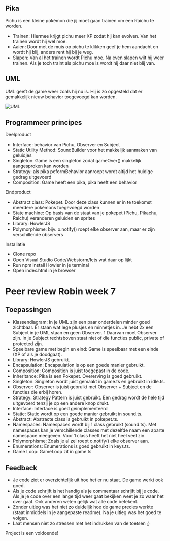 ## Pika

Pichu is een kleine pokémon die jij moet gaan trainen om een Raichu te worden. 

- Trainen: Hiermee krijgt pichu meer XP zodat hij kan evolven. Van het trainen wordt hij wel moe. 
- Aaien: Door met de muis op pichu te klikken geef je hem aandacht en wordt hij blij, anders rent hij bij je weg. 
- Slapen: Van al het trainen wordt Pichu moe. Na even slapen wilt hij weer trainen. Als je toch traint als pichu moe is wordt hij daar niet blij van. 

## UML

UML geeft de game weer zoals hij nu is. Hij is zo opgesteld dat er gemakkelijk nieuw behavior toegevoegd kan worden. 

![UML](https://github.com/UnicornInReverse/Pika/blob/master/docs/PokepetUML.png)

## Programmeer principes

Deelproduct

- Interface: behavior van Pichu, Observer en Subject
- Static Utility Method: SoundBuilder voor het makkelijk aanmaken van geluidjes
- Singleton: Game is een singleton zodat gameOver() makkelijk aangesproken kan worden
- Strategy: als pika peformBehavior aanroept wordt altijd het huidige gedrag uitgevoerd
- Composition: Game heeft een pika, pika heeft een behavior

Eindproduct

- Abstract class: Pokepet. Door deze class kunnen er in te toekomst meerdere pokémons toegevoegd worden
- State machine: Op basis van de staat van je pokepet (Pichu, Pikachu, Raichu) veranderen geluiden en sprites
- Library: HowlerJS
- Polymorphisme: bijv. o.notify() roept elke observer aan, maar er zijn verschillende observers

Installatie

- Clone repo
- Open Visual Studio Code/Webstorm/Iets wat daar op lijkt
- Run npm install Howler in je terminal
- Open index.html in je browser

# Peer review Robin week 7

## Toepassingen

- Klassendiagram: In je UML zijn een paar onderdelen minder goed zichtbaar. Er staan wat lege plusjes en minnetjes in. Je hebt 2x een Subject in je UML staan en geen Observer. 1 Daarvan moet Observer zijn. In je Subject rechtsboven staat niet of die functies public, private of protected zijn.
- Speelbare game met begin en eind: Game is speelbaar met een einde (XP of als je doodgaat).
- Library: HowlerJS gebruikt.
- Encapsulation: Encapsulation is op een goede manier gebruikt.
- Composition: Composition is juist toegepast in de code.
- Inheritance: Pika is een Pokepet. Overerving is goed gebruikt.
- Singleton: Singleton wordt juist gemaakt in game.ts en gebruikt in idle.ts.
- Observer: Observer is juist gebruikt met Observer + Subject en de functies die erbij horen.
- Strategy: Strategy Pattern is juist gebruikt. Een gedrag wordt de hele tijd uitgevoerd tenzij je op een andere knop drukt.
- Interface: Interface is goed geimplementeerd
- Static: Static wordt op een goede manier gebruikt in sound.ts.
- Abstract: Abstracte class is gebruikt in pokepet.ts. 
- Namespaces: Namespaces wordt bij 1 class gebruikt (sound.ts). Met namespaces kan je verschillende classes met dezelfde naam een aparte namespace meegeven. Voor 1 class heeft het niet heel veel zin.
- Polymorphisme: Zoals je al zei roept o.notify() elke observer aan.
- Enumerations: Enumerations is goed gebruikt in keys.ts.
- Game Loop: GameLoop zit in game.ts

## Feedback

- Je code ziet er overzichtelijk uit hoe het er nu staat. De game werkt ook goed.
- Als je code schrijft is het handig als je commentaar schrijft bij je code. Als je je code over een lange tijd weer gaat bekijken weet je zo waar het over gaat. Ook anderen weten gelijk wat alle code betekent.
- Zonder uitleg was het niet zo duidelijk hoe de game precies werkte (staat inmiddels in je aangepaste readme). Na je uitleg was het goed te volgen.
- Laat mensen niet zo stressen met het indrukken van de toetsen ;)

Project is een voldoende!